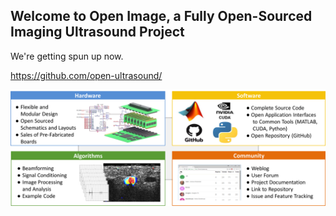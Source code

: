 ## Welcome to Open Image, a Fully Open-Sourced Imaging Ultrasound Project

We're getting spun up now.

https://github.com/open-ultrasound/

![alt text](OpenImage.png "Logo Title Text 1")
